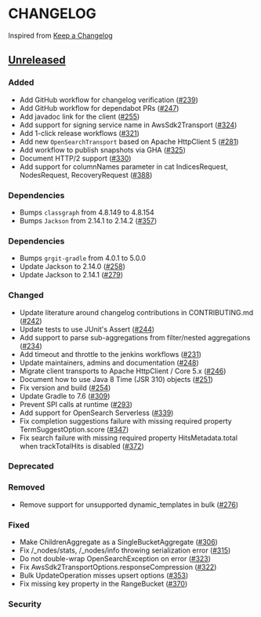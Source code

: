 # CHANGELOG
Inspired from [Keep a Changelog](https://keepachangelog.com/en/1.0.0/)

## [Unreleased]

### Added
- Add GitHub workflow for changelog verification ([#239](https://github.com/opensearch-project/opensearch-java/pull/239))
- Add GitHub workflow for dependabot PRs ([#247](https://github.com/opensearch-project/opensearch-java/pull/247))
- Add javadoc link for the client ([#255](https://github.com/opensearch-project/opensearch-java/pull/255))
- Add support for signing service name in AwsSdk2Transport ([#324](https://github.com/opensearch-project/opensearch-java/pull/324))
- Add 1-click release workflows ([#321](https://github.com/opensearch-project/opensearch-java/pull/321))
- Add new `OpenSearchTransport` based on Apache HttpClient 5 ([#281](https://github.com/opensearch-project/opensearch-java/pull/281))
- Add workflow to publish snapshots via GHA ([#325](https://github.com/opensearch-project/opensearch-java/pull/325))
- Document HTTP/2 support ([#330](https://github.com/opensearch-project/opensearch-java/pull/330))
- Add support for columnNames parameter in cat IndicesRequest, NodesRequest, RecoveryRequest ([#388](https://github.com/opensearch-project/opensearch-java/issues/388))

### Dependencies
- Bumps `classgraph` from 4.8.149 to 4.8.154
- Bumps `Jackson` from 2.14.1 to 2.14.2 ([#357](https://github.com/opensearch-project/opensearch-java/pull/357))

### Dependencies
- Bumps `grgit-gradle` from 4.0.1 to 5.0.0
- Update Jackson to 2.14.0 ([#258](https://github.com/opensearch-project/opensearch-java/pull/258))
- Update Jackson to 2.14.1 ([#279](https://github.com/opensearch-project/opensearch-java/pull/279))

### Changed
- Update literature around changelog contributions in CONTRIBUTING.md ([#242](https://github.com/opensearch-project/opensearch-java/pull/242))
- Update tests to use JUnit's Assert ([#244](https://github.com/opensearch-project/opensearch-java/pull/244))
- Add support to parse sub-aggregations from filter/nested aggregations ([#234](https://github.com/opensearch-project/opensearch-java/pull/234))
- Add timeout and throttle to the jenkins workflows ([#231](https://github.com/opensearch-project/opensearch-java/pull/231)) 
- Update maintainers, admins and documentation ([#248](https://github.com/opensearch-project/opensearch-java/pull/248))
- Migrate client transports to Apache HttpClient / Core 5.x ([#246](https://github.com/opensearch-project/opensearch-java/pull/246))
- Document how to use Java 8 Time (JSR 310) objects ([#251](https://github.com/opensearch-project/opensearch-java/pull/251))
- Fix version and build ([#254](https://github.com/opensearch-project/opensearch-java/pull/254))
- Update Gradle to 7.6 ([#309](https://github.com/opensearch-project/opensearch-java/pull/309))
- Prevent SPI calls at runtime ([#293](https://github.com/opensearch-project/opensearch-java/pull/293))
- Add support for OpenSearch Serverless ([#339](https://github.com/opensearch-project/opensearch-java/pull/339))
- Fix completion suggestions failure with missing required property TermSuggestOption.score ([#347](https://github.com/opensearch-project/opensearch-java/pull/347))
- Fix search failure with missing required property HitsMetadata.total when trackTotalHits is disabled ([#372](https://github.com/opensearch-project/opensearch-java/pull/372))

### Deprecated

### Removed
- Remove support for unsupported dynamic_templates in bulk ([#276](https://github.com/opensearch-project/opensearch-java/pull/276))

### Fixed
- Make ChildrenAggregate as a SingleBucketAggregate ([#306](https://github.com/opensearch-project/opensearch-java/pull/306))
- Fix /_nodes/stats, /_nodes/info throwing serialization error ([#315](https://github.com/opensearch-project/opensearch-java/pull/315))
- Do not double-wrap OpenSearchException on error ([#323](https://github.com/opensearch-project/opensearch-java/pull/323))
- Fix AwsSdk2TransportOptions.responseCompression ([#322](https://github.com/opensearch-project/opensearch-java/pull/322))
- Bulk UpdateOperation misses upsert options ([#353](https://github.com/opensearch-project/opensearch-java/pull/353))
- Fix missing key property in the RangeBucket ([#370](https://github.com/opensearch-project/opensearch-java/pull/370))

### Security

[Unreleased]: https://github.com/opensearch-project/opensearch-java/compare/2.0...HEAD